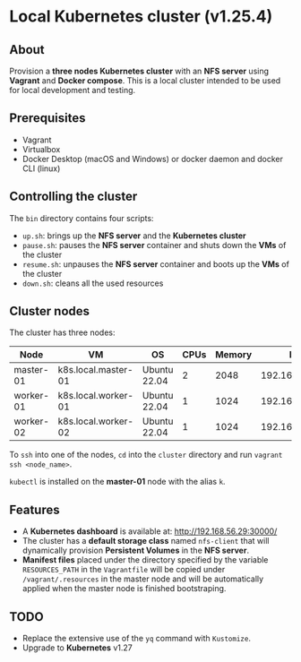# Local Kubernetes cluster (v1.25.4)

## About

Provision a **three nodes Kubernetes cluster** with an **NFS server** using **Vagrant** and **Docker compose**. This is a local cluster intended to be used for local development and testing.

## Prerequisites

- Vagrant
- Virtualbox
- Docker Desktop (macOS and Windows) or docker daemon and docker CLI (linux)

## Controlling the cluster

The `bin` directory contains four scripts:

- `up.sh`: brings up the **NFS server** and the **Kubernetes cluster**
- `pause.sh`: pauses the **NFS server** container and shuts down the **VMs** of the cluster
- `resume.sh`: unpauses the **NFS server** container and boots up the **VMs** of the cluster
- `down.sh`: cleans all the used resources

## Cluster nodes

The cluster has three nodes:

| Node      | VM                  | OS           | CPUs | Memory | IP            |
|-----------|---------------------|--------------|------|--------|---------------|
| master-01 | k8s.local.master-01 | Ubuntu 22.04 | 2    | 2048   | 192.168.56.29 |
| worker-01 | k8s.local.worker-01 | Ubuntu 22.04 | 1    | 1024   | 192.168.56.30 |
| worker-02 | k8s.local.worker-02 | Ubuntu 22.04 | 1    | 1024   | 192.168.56.31 |

To `ssh` into one of the nodes, `cd` into the `cluster` directory and run `vagrant ssh <node_name>`.

`kubectl` is installed on the **master-01** node with the alias `k`.

## Features

- A **Kubernetes dashboard** is available at: <http://192.168.56.29:30000/>
- The cluster has a **default storage class** named `nfs-client` that will dynamically provision **Persistent Volumes** in the **NFS server**.
- **Manifest files** placed under the directory specified by the variable `RESOURCES_PATH` in the `Vagrantfile` will be copied under `/vagrant/.resources` in the master node and will be automatically applied when the master node is finished bootstraping.

## TODO

- Replace the extensive use of the `yq` command with `Kustomize`.
- Upgrade to **Kubernetes** v1.27
